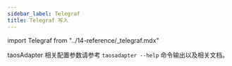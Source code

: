 ```yaml
---
sidebar_label: Telegraf
title: Telegraf 写入
---
```


import Telegraf from "../14-reference/_telegraf.mdx"

<Telegraf />

taosAdapter 相关配置参数请参考 `taosadapter --help` 命令输出以及相关文档。
